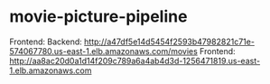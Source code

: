 # movie-picture-pipeline

Frontend:
Backend: http://a47df5e14d5454f2593b47982821c71e-574067780.us-east-1.elb.amazonaws.com/movies
Frontend: http://aa8ac20d0a1d14f209c789a6a4ab4d3d-1256471819.us-east-1.elb.amazonaws.com
